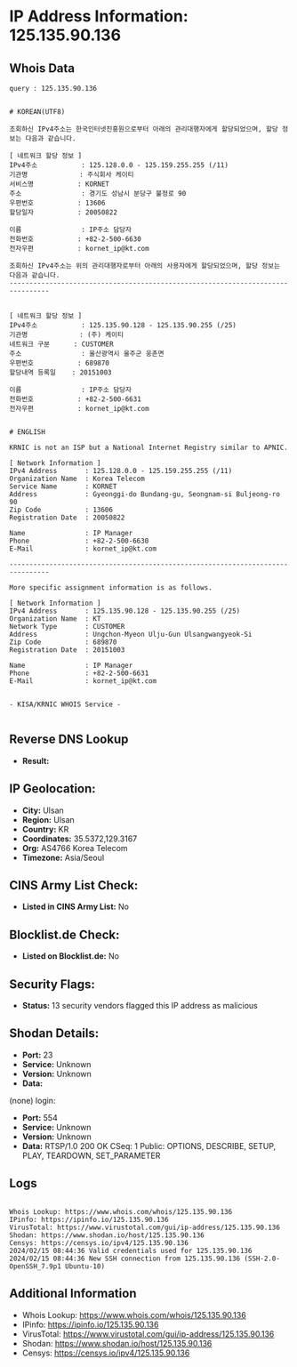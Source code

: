 # IP Address Information: 125.135.90.136

## Whois Data
```
query : 125.135.90.136


# KOREAN(UTF8)

조회하신 IPv4주소는 한국인터넷진흥원으로부터 아래의 관리대행자에게 할당되었으며, 할당 정보는 다음과 같습니다.

[ 네트워크 할당 정보 ]
IPv4주소           : 125.128.0.0 - 125.159.255.255 (/11)
기관명             : 주식회사 케이티
서비스명           : KORNET
주소               : 경기도 성남시 분당구 불정로 90
우편번호           : 13606
할당일자           : 20050822

이름               : IP주소 담당자
전화번호           : +82-2-500-6630
전자우편           : kornet_ip@kt.com

조회하신 IPv4주소는 위의 관리대행자로부터 아래의 사용자에게 할당되었으며, 할당 정보는 다음과 같습니다.
--------------------------------------------------------------------------------


[ 네트워크 할당 정보 ]
IPv4주소           : 125.135.90.128 - 125.135.90.255 (/25)
기관명             : (주) 케이티
네트워크 구분      : CUSTOMER
주소               : 울산광역시 울주군 웅촌면
우편번호           : 689870
할당내역 등록일    : 20151003

이름               : IP주소 담당자
전화번호           : +82-2-500-6631
전자우편           : kornet_ip@kt.com


# ENGLISH

KRNIC is not an ISP but a National Internet Registry similar to APNIC.

[ Network Information ]
IPv4 Address       : 125.128.0.0 - 125.159.255.255 (/11)
Organization Name  : Korea Telecom
Service Name       : KORNET
Address            : Gyeonggi-do Bundang-gu, Seongnam-si Buljeong-ro 90
Zip Code           : 13606
Registration Date  : 20050822

Name               : IP Manager
Phone              : +82-2-500-6630
E-Mail             : kornet_ip@kt.com

--------------------------------------------------------------------------------

More specific assignment information is as follows.

[ Network Information ]
IPv4 Address       : 125.135.90.128 - 125.135.90.255 (/25)
Organization Name  : KT
Network Type       : CUSTOMER
Address            : Ungchon-Myeon Ulju-Gun Ulsangwangyeok-Si
Zip Code           : 689870
Registration Date  : 20151003

Name               : IP Manager
Phone              : +82-2-500-6631
E-Mail             : kornet_ip@kt.com


- KISA/KRNIC WHOIS Service -


```
## Reverse DNS Lookup
- **Result:** 

## IP Geolocation:
- **City:** Ulsan
- **Region:** Ulsan
- **Country:** KR
- **Coordinates:** 35.5372,129.3167
- **Org:** AS4766 Korea Telecom
- **Timezone:** Asia/Seoul

## CINS Army List Check:
- **Listed in CINS Army List:** 
No

## Blocklist.de Check:
- **Listed on Blocklist.de:** 
No

## Security Flags:
- **Status:** 13 security vendors flagged this IP address as malicious

## Shodan Details:
- **Port:** 23
- **Service:** Unknown
- **Version:** Unknown
- **Data:** 
(none) login: 

- **Port:** 554
- **Service:** Unknown
- **Version:** Unknown
- **Data:** RTSP/1.0 200 OK
CSeq: 1
Public: OPTIONS, DESCRIBE, SETUP, PLAY, TEARDOWN, SET_PARAMETER



## Logs
```

Whois Lookup: https://www.whois.com/whois/125.135.90.136
IPinfo: https://ipinfo.io/125.135.90.136
VirusTotal: https://www.virustotal.com/gui/ip-address/125.135.90.136
Shodan: https://www.shodan.io/host/125.135.90.136
Censys: https://censys.io/ipv4/125.135.90.136
2024/02/15 08:44:36 Valid credentials used for 125.135.90.136
2024/02/15 08:44:36 New SSH connection from 125.135.90.136 (SSH-2.0-OpenSSH_7.9p1 Ubuntu-10)

```
## Additional Information
- Whois Lookup: https://www.whois.com/whois/125.135.90.136
- IPinfo: https://ipinfo.io/125.135.90.136
- VirusTotal: https://www.virustotal.com/gui/ip-address/125.135.90.136
- Shodan: https://www.shodan.io/host/125.135.90.136
- Censys: https://censys.io/ipv4/125.135.90.136

